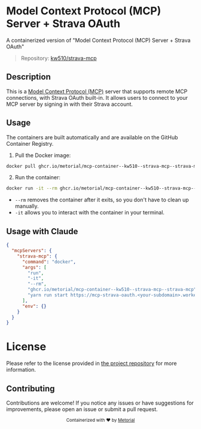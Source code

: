 
# Model Context Protocol (MCP) Server + Strava OAuth

A containerized version of "Model Context Protocol (MCP) Server + Strava OAuth"

> Repository: [kw510/strava-mcp](https://github.com/kw510/strava-mcp)

## Description

This is a [Model Context Protocol (MCP)](https://modelcontextprotocol.io/introduction) server that supports remote MCP connections, with Strava OAuth built-in. It allows users to connect to your MCP server by signing in with their Strava account.


## Usage

The containers are built automatically and are available on the GitHub Container Registry.

1. Pull the Docker image:

```bash
docker pull ghcr.io/metorial/mcp-container--kw510--strava-mcp--strava-mcp
```

2. Run the container:

```bash
docker run -it --rm ghcr.io/metorial/mcp-container--kw510--strava-mcp--strava-mcp https://mcp-strava-oauth.<your-subdomain>.workers.dev/sse
```

- `--rm` removes the container after it exits, so you don't have to clean up manually.
- `-it` allows you to interact with the container in your terminal.



## Usage with Claude

```json
{
  "mcpServers": {
    "strava-mcp": {
      "command": "docker",
      "args": [
        "run",
        "-it",
        "--rm",
        "ghcr.io/metorial/mcp-container--kw510--strava-mcp--strava-mcp",
        "yarn run start https://mcp-strava-oauth.<your-subdomain>.workers.dev/sse"
      ],
      "env": {}
    }
  }
}
```

# License

Please refer to the license provided in [the project repository](https://github.com/kw510/strava-mcp) for more information.

## Contributing

Contributions are welcome! If you notice any issues or have suggestions for improvements, please open an issue or submit a pull request.

<div align="center">
  <sub>Containerized with ❤️ by <a href="https://metorial.com">Metorial</a></sub>
</div>
  